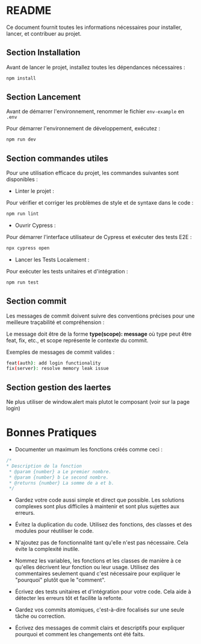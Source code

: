 
# README

Ce document fournit toutes les informations nécessaires pour installer, lancer, et contribuer au projet.

## Section Installation

Avant de lancer le projet, installez toutes les dépendances nécessaires :

```bash
npm install
```

## Section Lancement

Avant de démarrer l'environnement, renommer le fichier ``env-example`` en ``.env``

Pour démarrer l'environnement de développement, exécutez :

```bash
npm run dev
```

## Section commandes utiles

Pour une utilisation efficace du projet, les commandes suivantes sont disponibles :

- Linter le projet :

Pour vérifier et corriger les problèmes de style et de syntaxe dans le code :
```bash
npm run lint
```

- Ouvrir Cypress :

Pour démarrer l'interface utilisateur de Cypress et exécuter des tests E2E :
```bash
npx cypress open
```

- Lancer les Tests Localement :

Pour exécuter les tests unitaires et d'intégration :
```bash
npm run test
```

## Section commit

Les messages de commit doivent suivre des conventions précises pour une meilleure traçabilité et compréhension :

Le message doit être de la forme **type(scope): message** où type peut être feat, fix, etc., et scope représente le contexte du commit.

Exemples de messages de commit valides :

```bash
feat(auth): add login functionality
fix(server): resolve memory leak issue
```

## Section gestion des laertes

Ne plus utiliser de window.alert mais plutot le composant <Notification> (voir sur la page login)

# Bonnes Pratiques

- Documenter un maximum les fonctions créés comme ceci :
```js
/*
* Description de la fonction
 * @param {number} a Le premier nombre.
 * @param {number} b Le second nombre.
 * @returns {number} La somme de a et b.
 */
```

- Gardez votre code aussi simple et direct que possible. Les solutions complexes sont plus difficiles à maintenir et sont plus sujettes aux erreurs.

- Évitez la duplication du code. Utilisez des fonctions, des classes et des modules pour réutiliser le code.

- N'ajoutez pas de fonctionnalité tant qu'elle n'est pas nécessaire. Cela évite la complexité inutile.

- Nommez les variables, les fonctions et les classes de manière à ce qu'elles décrivent leur fonction ou leur usage. Utilisez des commentaires seulement quand c'est nécessaire pour expliquer le "pourquoi" plutôt que le "comment".

- Écrivez des tests unitaires et d'intégration pour votre code. Cela aide à détecter les erreurs tôt et facilite la refonte.

- Gardez vos commits atomiques, c'est-à-dire focalisés sur une seule tâche ou correction.

- Écrivez des messages de commit clairs et descriptifs pour expliquer pourquoi et comment les changements ont été faits.
